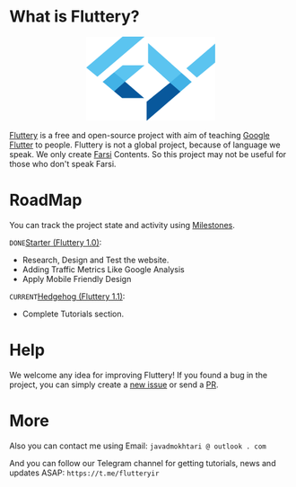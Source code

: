 # What is Fluttery?
<p align="center">
  <img width="230" height="150" src="https://github.com/javadmokhtari/fluttery.ir/blob/master/img/logo.png">
</p>


[Fluttery](http://fluttery.ir) is a free and open-source project with aim of teaching [Google Flutter](https://github.com/flutter/flutter) to people. Fluttery is not a global project, because of language we speak. We only create [Farsi](https://en.wikipedia.org/wiki/Persian_language) Contents. So this project may not be useful for those who don't speak Farsi.

# RoadMap
You can track the project state and activity using [Milestones](https://github.com/javadmokhtari/fluttery.ir/milestones).

`DONE`[Starter (Fluttery 1.0)](https://github.com/javadmokhtari/fluttery.ir/milestone/1):
- Research, Design and Test the website.
- Adding Traffic Metrics Like Google Analysis
- Apply Mobile Friendly Design

`CURRENT`[Hedgehog (Fluttery 1.1)](https://github.com/javadmokhtari/fluttery.ir/milestone/2):
- Complete Tutorials section.

# Help
We welcome any idea for improving Fluttery! If you found a bug in the project, you can simply create a [new issue](https://github.com/javadmokhtari/fluttery.ir/issues/new) or send a [PR](https://github.com/javadmokhtari/fluttery.ir/pulls).

# More
Also you can contact me using Email: `javadmokhtari @ outlook . com`

And you can follow our Telegram channel for getting tutorials, news and updates ASAP: `https://t.me/flutteryir`
